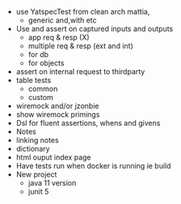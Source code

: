 - use YatspecTest from clean arch mattia,
    - generic and,with etc
- Use and assert on captured inputs and outputs
    - app req & resp (X)
    - multiple req & resp (ext and int)
    - for db
    - for objects
- assert on internal request to thirdparty
- table tests
    - common
    - custom
- wiremock and/or jzonbie
- show wiremock primings
- Dsl for fluent assertions, whens and givens
- Notes
- linking notes
- dictionary
- html ouput index page
- Have tests run when docker is running ie build
- New project
    - java 11 version
    - junit 5